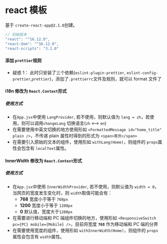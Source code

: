 # react 模板

基于 `create-react-app@2.1.8`创建。

```js
// 初始版本
"react": "^16.12.0",
"react-dom": "^16.12.0",
"react-scripts": "3.2.0"
```

#### 添加 `prettier`规则

- 疑惑 1： 此时只安装了三个依赖(`eslint-plugin-prettier`, `eslint-config-prettier`,`prettier`)，添加了`.prettierrc`文件及规则，就可以 format 文件了

#### i18n 修改为 `React.Context`形式

##### 使用方式

- 在`App.jsx`中使用 `LangProvider`, 若不使用，则默认值为 `lang = zh`，若使用，则可以调用`changeLang` 切换语言(`zh` <--> `en`)
- 在需要使用中英文切换的地方使用形如 `<FormattedMessage id="home_title" plain />`，不传递 plain 属性时得到的形式为 `<span>首页</span>`
- 在需要引入原始的文本的组件，使用形如 `withLang(Home)`，则组件的 `props`属性会包含有 `localText`属性。

#### InnerWidth 修改为 `React.Context`形式

##### 使用方式

- 在`App.jsx`中使用 `InnerWidthProvider`, 若不使用，则默认值为 `width = 0`，当网页的宽度发生变化时，则 `width`取值可能会有：
  - **768** 宽度小于等于 `768px`
  - **1200** 宽度小于等于 `1200px`
  - **0** 默认值，宽度大于`1200px`
- 在需要进行移动端和 PC 端组件切换的地方，使用形如 `<ResponsiveSwitch pc={PC} mobile={Mobile} />`，目前将宽度 **`768`** 作为移动端和 PC 端的分界
- 在需要使用宽度的组件，使用形如 `withInnerWidth(Home)`，则组件的 `props`属性会包含有 `width`属性。
